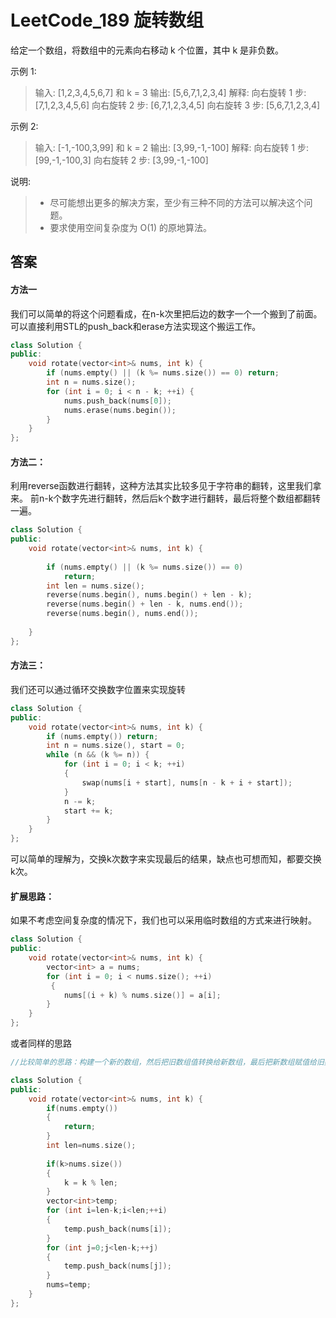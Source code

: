 # LeetCode_189 旋转数组
给定一个数组，将数组中的元素向右移动 k 个位置，其中 k 是非负数。

示例 1:

> 输入: [1,2,3,4,5,6,7] 和 k = 3
输出: [5,6,7,1,2,3,4]
解释:
向右旋转 1 步: [7,1,2,3,4,5,6]
向右旋转 2 步: [6,7,1,2,3,4,5]
向右旋转 3 步: [5,6,7,1,2,3,4]

示例 2:
> 输入: [-1,-100,3,99] 和 k = 2
输出: [3,99,-1,-100]
解释: 
向右旋转 1 步: [99,-1,-100,3]
向右旋转 2 步: [3,99,-1,-100]

说明:
> * 尽可能想出更多的解决方案，至少有三种不同的方法可以解决这个问题。
> * 要求使用空间复杂度为 O(1) 的原地算法。

## 答案
#### 方法一

我们可以简单的将这个问题看成，在n-k次里把后边的数字一个一个搬到了前面。可以直接利用STL的push_back和erase方法实现这个搬运工作。
```C++
class Solution {
public:
    void rotate(vector<int>& nums, int k) {
        if (nums.empty() || (k %= nums.size()) == 0) return;
        int n = nums.size();
        for (int i = 0; i < n - k; ++i) {
            nums.push_back(nums[0]);
            nums.erase(nums.begin());
        }  
    }
};
```


#### 方法二：
利用reverse函数进行翻转，这种方法其实比较多见于字符串的翻转，这里我们拿来。
前n-k个数字先进行翻转，然后后k个数字进行翻转，最后将整个数组都翻转一遍。

```C++
class Solution {
public:
    void rotate(vector<int>& nums, int k) {
        
        if (nums.empty() || (k %= nums.size()) == 0) 
            return;
        int len = nums.size();
        reverse(nums.begin(), nums.begin() + len - k);
        reverse(nums.begin() + len - k, nums.end());
        reverse(nums.begin(), nums.end());
        
    }
};
```

#### 方法三：
我们还可以通过循环交换数字位置来实现旋转
```C++
class Solution {
public:
    void rotate(vector<int>& nums, int k) {
        if (nums.empty()) return;
        int n = nums.size(), start = 0;   
        while (n && (k %= n)) {
            for (int i = 0; i < k; ++i)
            {
                swap(nums[i + start], nums[n - k + i + start]);
            }
            n -= k;
            start += k;
        }
    }
};
```
可以简单的理解为，交换k次数字来实现最后的结果，缺点也可想而知，都要交换k次。

#### 扩展思路：

如果不考虑空间复杂度的情况下，我们也可以采用临时数组的方式来进行映射。
```C++
class Solution {
public:
    void rotate(vector<int>& nums, int k) {
        vector<int> a = nums;
        for (int i = 0; i < nums.size(); ++i)
         {
            nums[(i + k) % nums.size()] = a[i];
        }
    }
};
```

或者同样的思路

```C++
//比较简单的思路：构建一个新的数组，然后把旧数组值转换给新数组，最后把新数组赋值给旧数组

class Solution {
public:
    void rotate(vector<int>& nums, int k) { 
        if(nums.empty()) 
        {
            return;
        }
        int len=nums.size(); 
       
        if(k>nums.size()) 
        {
            k = k % len; 
        } 
        vector<int>temp; 
        for (int i=len-k;i<len;++i) 
        {
            temp.push_back(nums[i]); 
        }
        for (int j=0;j<len-k;++j)
        {
            temp.push_back(nums[j]);
        }
        nums=temp;
    }
};

```